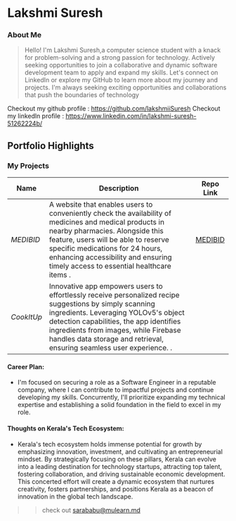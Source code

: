 # Lakshmi Suresh

### About Me

> Hello! I'm Lakshmi Suresh,a computer science student with a knack for problem-solving and a strong passion for technology. Actively seeking opportunities to 
join a collaborative and dynamic software development team to apply and expand my skills. Let's connect on LinkedIn or explore my GitHub to learn more about my journey and projects. I'm always seeking exciting opportunities and collaborations that push the boundaries of technology

Checkout my github profile : https://github.com/lakshmiiSuresh
Checkout my linkedln profile : https://www.linkedin.com/in/lakshmi-suresh-51262224b/

## Portfolio Highlights

### My Projects

| Name                | Description                                                               | Repo Link                                                      |
|---------------------|---------------------------------------------------------------------------|----------------------------------------------------------------|
| *MEDIBID*       | A website that enables users to conveniently check the availability of medicines and medical products in nearby pharmacies. Alongside this feature, users will be able to reserve specific medications for 24 hours, enhancing accessibility and ensuring timely access to essential healthcare items  .                                          | [MEDIBID](https://github.com/MEDIBID)             |
| *CookItUp*      |   Innovative app empowers users to effortlessly receive personalized recipe suggestions by simply scanning ingredients. Leveraging YOLOv5's object detection capabilities, the app identifies ingredients from images, while Firebase handles data storage and retrieval, ensuring seamless user experience. .                                             |             |                                             |           |



#### Career Plan:

- I'm focused on securing a role as a Software Engineer in a reputable company, where I can contribute to impactful projects and continue developing my skills. Concurrently, I'll prioritize expanding my technical expertise and establishing a solid foundation in the field to excel in my role.

#### Thoughts on Kerala's Tech Ecosystem:

- Kerala's tech ecosystem holds immense potential for growth by emphasizing innovation, investment, and cultivating an entrepreneurial mindset. By strategically focusing on these pillars, Kerala can evolve into a leading destination for technology startups, attracting top talent, fostering collaboration, and driving sustainable economic development. This concerted effort will create a dynamic ecosystem that nurtures creativity, fosters partnerships, and positions Kerala as a beacon of innovation in the global tech landscape.

  
>> check out [sarababu@mulearn.md](https://app.mulearn.org/profile/sarababu@mulearn.md)

